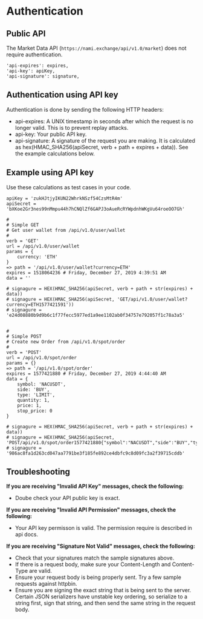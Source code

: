 # Authentication

## Public API
The Market Data API (`https://nami.exchange/api/v1.0/market`) does not require authentication.


    'api-expires': expires,
    'api-key': apiKey,
    'api-signature': signature,
    
    
## Authentication using API key
Authentication is done by sending the following HTTP headers:

- api-expires: A UNIX timestamp in seconds after which the request is no longer valid. This is to prevent replay attacks.
- api-key: Your public API key.
- api-signature: A signature of the request you are making. It is calculated as hex(HMAC_SHA256(apiSecret, verb + path + expires + data)). See the example calculations below.

## Example using API key
Use these calculations as test cases in your code.
```shell
apiKey = 'zukHJtjyIKUN22WhrkNSzf54CzsMtR4m'
apiSecret = 'bXKoe2Gr3nes99nMmpu44h7hCNQlZf6GAPJ3oAueRcRYWpdnhWKgVu64roeOO7Gh'

#
# Simple GET 
# Get user wallet from /api/v1.0/user/wallet
#
verb = 'GET'
url = /api/v1.0/user/wallet
params = {
    currency: 'ETH'
}
=> path = '/api/v1.0/user/wallet?currency=ETH'
expires = 1518064236 # Friday, December 27, 2019 4:39:51 AM
data = ''

# signagure = HEX(HMAC_SHA256(apiSecret, verb + path + str(expires) + data))
# signagure = HEX(HMAC_SHA256(apiSecret, 'GET/api/v1.0/user/wallet?currency=ETH1577421591'))
# signagure = 'e24d08880b9d9b6c1f77fecc5977ed1a9ee1102ab0f34757e792057f1c78a3a5'


#
# Simple POST 
# Create new Order from /api/v1.0/spot/order
#
verb = 'POST'
url = /api/v1.0/spot/order
params = {}
=> path = '/api/v1.0/spot/order'
expires = 1577421880 # Friday, December 27, 2019 4:44:40 AM
data = { 
    symbol: 'NACUSDT',
    side: 'BUY',
    type: 'LIMIT',
    quantity: 1,
    price: 1,
    stop_price: 0 
}

# signagure = HEX(HMAC_SHA256(apiSecret, verb + path + str(expires) + data))
# signagure = HEX(HMAC_SHA256(apiSecret, 'POST/api/v1.0/spot/order1577421880{"symbol":"NACUSDT","side":"BUY","type":"LIMIT","quantity":1,"price":1,"stop_price":0}'))
# signagure = '986ac8fa1d263cd047aa7791be3f185fe892ce4dbfc9c8d09fc3a2f39715cddb'

```

## Troubleshooting

**If you are receiving "Invalid API Key" messages, check the following:**

-  Doube check your API public key is exact.

**If you are receiving "Invalid API Permission" messages, check the following:**

-  Your API key permisson is valid. The permission require is described in api docs.
 
**If you are receiving "Signature Not Valid" messages, check the following:**

- Check that your signatures match the sample signatures above.
- If there is a request body, make sure your Content-Length and Content-Type are valid.
- Ensure your request body is being properly sent. Try a few sample requests against httpbin.
- Ensure you are signing the exact string that is being sent to the server. Certain JSON serializers have unstable key ordering, so serialize to a string first, sign that string, and then send the same string in the request body.
